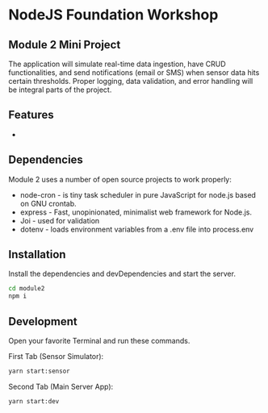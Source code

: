 # NodeJS Foundation Workshop
## Module 2 Mini Project

The application will simulate real-time data ingestion, have CRUD functionalities, and send notifications (email or SMS) when sensor data hits certain thresholds. Proper logging, data validation, and error handling will be integral parts of the project.

## Features

- 

## Dependencies

Module 2 uses a number of open source projects to work properly:

- node-cron - is tiny task scheduler in pure JavaScript for node.js based on GNU crontab.
- express - Fast, unopinionated, minimalist web framework for Node.js.
- Joi - used for validation
- dotenv - loads environment variables from a .env file into process.env

## Installation

Install the dependencies and devDependencies and start the server.

```sh
cd module2
npm i
```

## Development

Open your favorite Terminal and run these commands.

First Tab (Sensor Simulator):

```sh
yarn start:sensor
```

Second Tab (Main Server App):

```sh
yarn start:dev
```
